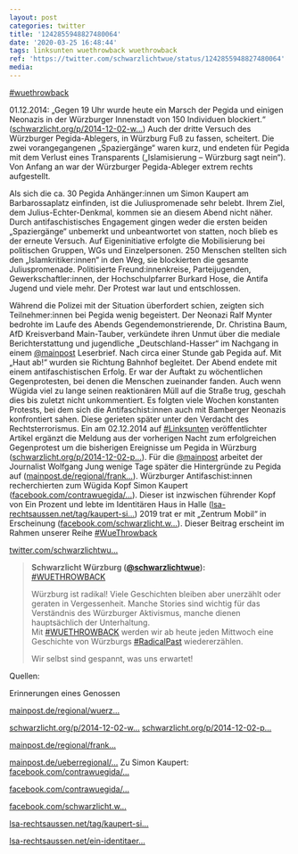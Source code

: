 ```yaml
---
layout: post
categories: twitter
title: '1242855948827480064'
date: '2020-03-25 16:48:44'
tags: linksunten wuethrowback wuethrowback
ref: 'https://twitter.com/schwarzlichtwue/status/1242855948827480064'
media:
---
```

[#wuethrowback](/t/wuethrowback) 

01.12.2014: „Gegen 19 Uhr wurde heute ein Marsch der Pegida und einigen Neonazis in der Würzburger Innenstadt von 150 Individuen blockiert.“ ([schwarzlicht.org/p/2014-12-02-w…](https://schwarzlicht.org/p/2014-12-02-wu-pegida-marsch-verhindert.html)) 
Auch der dritte Versuch des Würzburger Pegida-Ablegers, in Würzburg Fuß zu fassen, scheitert. Die zwei vorangegangenen „Spaziergänge“ waren kurz, und endeten für Pegida mit dem Verlust eines Transparents („Islamisierung – Würzburg sagt nein“). 
Von Anfang an war der Würzburger Pegida-Ableger extrem rechts aufgestellt.



Als sich die ca. 30 Pegida Anhänger:innen um Simon Kaupert am Barbarossaplatz einfinden, ist die Juliuspromenade sehr belebt. Ihrem Ziel, dem Julius-Echter-Denkmal, kommen sie an diesem Abend nicht näher. 
Durch antifaschistisches Engagement gingen weder die ersten beiden „Spaziergänge“ unbemerkt und unbeantwortet von statten, noch blieb es der erneute Versuch. Auf Eigeninitiative erfolgte die Mobilisierung bei politischen Gruppen, WGs und Einzelpersonen. 
250 Menschen stellten sich den „Islamkritiker:innen“ in den Weg, sie blockierten die gesamte Juliuspromenade. Politisierte Freund:innenkreise, Parteijugenden, Gewerkschaftler:innen, der Hochschulpfarrer Burkard Hose, die Antifa Jugend und viele mehr. 
Der Protest war laut und entschlossen. 



Während die Polizei mit der Situation überfordert schien, zeigten sich Teilnehmer:innen bei Pegida wenig begeistert. 
Der Neonazi Ralf Mynter bedrohte im Laufe des Abends Gegendemonstrierende, Dr. Christina Baum, AfD Kreisverband Main-Tauber, verkündete ihren Unmut über die mediale Berichterstattung und jugendliche „Deutschland-Hasser“ im Nachgang in einem [@mainpost](https://twitter.com/mainpost) Leserbrief. 
Nach circa einer Stunde gab Pegida auf. Mit „Haut ab!“ wurden sie Richtung Bahnhof begleitet. 
Der Abend endete mit einem antifaschistischen Erfolg. Er war der Auftakt zu wöchentlichen Gegenprotesten, bei denen die Menschen zueinander fanden. Auch wenn Wügida viel zu lange seinen reaktionären Müll auf die Straße trug, geschah dies bis zuletzt nicht unkommentiert. 
Es folgten viele Wochen konstanten Protests, bei dem sich die Antifaschist:innen auch mit Bamberger Neonazis konfrontiert sahen. Diese gerieten später unter den Verdacht des Rechtsterrorismus. 
Ein am 02.12.2014 auf [#Linksunten](/t/linksunten) veröffentlichter Artikel ergänzt die Meldung aus der vorherigen Nacht zum erfolgreichen Gegenprotest um die bisherigen Ereignisse um Pegida in Würzburg ([schwarzlicht.org/p/2014-12-02-p…](https://schwarzlicht.org/p/2014-12-02-pegida-in-wurzburg-nicht-mit-uns.html)). 
Für die [@mainpost](https://twitter.com/mainpost) arbeitet der Journalist Wolfgang Jung wenige Tage später die Hintergründe zu Pegida auf ([mainpost.de/regional/frank…](https://www.mainpost.de/regional/franken/250-stoppen-Islamkritiker-Demo;art1727,8464192)). 
Würzburger Antifaschist:innen recherchierten zum Wügida Kopf Simon Kaupert ([facebook.com/contrawuegida/…](https://www.facebook.com/contrawuegida/posts/1415225095437972)). Dieser ist inzwischen führender Kopf von Ein Prozent und lebte im Identitären Haus in Halle ([lsa-rechtsaussen.net/tag/kaupert-si…](https://lsa-rechtsaussen.net/tag/kaupert-simon/)) 
2019 trat er mit „Zentrum Mobil“ in Erscheinung ([facebook.com/schwarzlicht.w…](https://www.facebook.com/schwarzlicht.wue/posts/618528211888556)). 
Dieser Beitrag erscheint im Rahmen unserer Reihe [#WueThrowback](/t/wuethrowback)  

[twitter.com/schwarzlichtwu…](https://twitter.com/schwarzlichtwue/status/1237697599567773698) 
> <b>Schwarzlicht Würzburg ([@schwarzlichtwue](https://twitter.com/schwarzlichtwue)):</b>  
>[#WUETHROWBACK](/t/wuethrowback)   
>  
>Würzburg ist radikal! Viele Geschichten bleiben aber unerzählt oder geraten in Vergessenheit. Manche Stories sind wichtig für das Verständnis des Würzburger Aktivismus, manche dienen hauptsächlich der Unterhaltung.   
>Mit [#WUETHROWBACK](/t/wuethrowback) werden wir ab heute jeden Mittwoch eine Geschichte von Würzburgs [#RadicalPast](/t/radicalpast) wiedererzählen.  
>  
>Wir selbst sind gespannt, was uns erwartet!   


Quellen:



Erinnerungen eines Genossen



[mainpost.de/regional/wuerz…](https://www.mainpost.de/regional/wuerzburg/UEber-200-Demonstranten-blockieren-Pegida-Aufmarsch;art735,8461965)



[schwarzlicht.org/p/2014-12-02-w…](https://schwarzlicht.org/p/2014-12-02-wu-pegida-marsch-verhindert.html) 
[schwarzlicht.org/p/2014-12-02-p…](https://schwarzlicht.org/p/2014-12-02-pegida-in-wurzburg-nicht-mit-uns.html)



[mainpost.de/regional/frank…](https://www.mainpost.de/regional/franken/250-stoppen-Islamkritiker-Demo;art1727,8464192)



[mainpost.de/ueberregional/…](https://www.mainpost.de/ueberregional/meinung/leserbriefe/Verteidigung-der-freiheitlichen-Werte;art17031,8466189) 
Zu Simon Kaupert: [facebook.com/contrawuegida/…](https://www.facebook.com/contrawuegida/photos/a.1395986627361819/1453883954905419/?type=3&theater)



[facebook.com/contrawuegida/…](https://www.facebook.com/contrawuegida/photos/a.1395986627361819/1453883954905419/?type=3&theater)



[facebook.com/schwarzlicht.w…](https://www.facebook.com/schwarzlicht.wue/posts/618528211888556)



[lsa-rechtsaussen.net/tag/kaupert-si…](https://lsa-rechtsaussen.net/tag/kaupert-simon/)



[lsa-rechtsaussen.net/ein-identitaer…](https://lsa-rechtsaussen.net/ein-identitaeres-haus-fuer-die-kontrakultur-halle/) 
